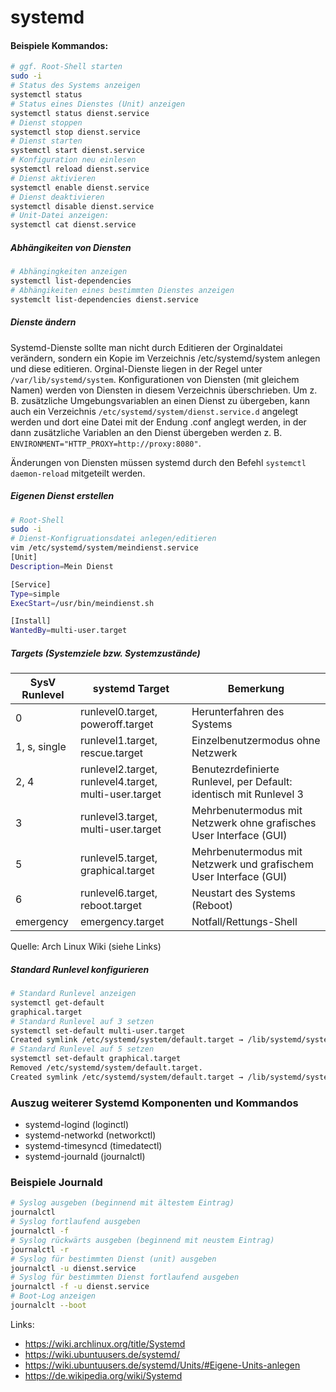 # systemd

#### Beispiele Kommandos:

```bash
# ggf. Root-Shell starten
sudo -i
# Status des Systems anzeigen
systemctl status
# Status eines Dienstes (Unit) anzeigen
systemctl status dienst.service
# Dienst stoppen
systemctl stop dienst.service
# Dienst starten
systemctl start dienst.service
# Konfiguration neu einlesen
systemctl reload dienst.service
# Dienst aktivieren
systemctl enable dienst.service
# Dienst deaktivieren
systemctl disable dienst.service
# Unit-Datei anzeigen:
systemctl cat dienst.service
```
##### Abhängikeiten von Diensten
```bash
# Abhängingkeiten anzeigen
systemctl list-dependencies
# Abhängikeiten eines bestimmten Dienstes anzeigen
systemclt list-dependencies dienst.service
```
##### Dienste ändern

Systemd-Dienste sollte man nicht durch Editieren der Orginaldatei verändern, 
sondern ein Kopie im Verzeichnis /etc/systemd/system anlegen und diese editieren.
Orginal-Dienste liegen in der Regel unter `/var/lib/systemd/system`.
Konfigurationen von Diensten (mit gleichem Namen) werden von Diensten in diesem Verzeichnis überschrieben.
Um z. B. zusätzliche Umgebungsvariablen an einen Dienst zu übergeben, kann auch ein Verzeichnis
`/etc/systemd/system/dienst.service.d` angelegt werden und dort eine Datei mit der Endung .conf anglegt werden,
in der dann zusätzliche Variablen an den Dienst übergeben werden z. B. `ENVIRONMENT="HTTP_PROXY=http://proxy:8080"`.

Änderungen von Diensten müssen systemd durch den Befehl `systemctl daemon-reload` mitgeteilt werden.

##### Eigenen Dienst erstellen

```bash
# Root-Shell
sudo -i
# Dienst-Konfigruationsdatei anlegen/editieren
vim /etc/systemd/system/meindienst.service
[Unit]
Description=Mein Dienst

[Service]
Type=simple
ExecStart=/usr/bin/meindienst.sh

[Install]
WantedBy=multi-user.target
```

##### Targets (Systemziele bzw. Systemzustände)

SysV Runlevel | 	systemd Target                                    | Bemerkung
--------------|-------------------------------------------------------|-------------------------------------------------------------------
0 	          | runlevel0.target, poweroff.target                     |	Herunterfahren des Systems
1, s, single  | runlevel1.target, rescue.target 	                  | Einzelbenutzermodus ohne Netzwerk
2, 4 	      | runlevel2.target, runlevel4.target, multi-user.target |	Benutezrdefinierte Runlevel, per Default: identisch mit Runlevel 3
3 	          | runlevel3.target, multi-user.target                   | Mehrbenutermodus mit Netzwerk ohne grafisches User Interface (GUI)
5 	          | runlevel5.target, graphical.target                    | Mehrbenutermodus mit Netzwerk und grafischem User Interface (GUI)
6 	          | runlevel6.target, reboot.target                       |	Neustart des Systems (Reboot)
emergency 	  | emergency.target 	                                  | Notfall/Rettungs-Shell 

Quelle: Arch Linux Wiki (siehe Links)

##### Standard Runlevel konfigurieren

```bash
# Standard Runlevel anzeigen
systemctl get-default
graphical.target
# Standard Runlevel auf 3 setzen
systemctl set-default multi-user.target
Created symlink /etc/systemd/system/default.target → /lib/systemd/system/multi-user.target.
# Standard Runlevel auf 5 setzen
systemctl set-default graphical.target
Removed /etc/systemd/system/default.target.
Created symlink /etc/systemd/system/default.target → /lib/systemd/system/graphical.target.
```
### Auszug weiterer Systemd Komponenten und Kommandos

- systemd-logind (loginctl)
- systemd-networkd (networkctl)
- systemd-timesyncd (timedatectl)
- systemd-journald (journalctl)

### Beispiele Journald

```bash
# Syslog ausgeben (beginnend mit ältestem Eintrag)
journalctl
# Syslog fortlaufend ausgeben
journalctl -f
# Syslog rückwärts ausgeben (beginnend mit neustem Eintrag)
journalctl -r
# Syslog für bestimmten Dienst (unit) ausgeben
journalctl -u dienst.service
# Syslog für bestimmten Dienst fortlaufend ausgeben
journalctl -f -u dienst.service
# Boot-Log anzeigen
journalclt --boot
```
Links:
- https://wiki.archlinux.org/title/Systemd
- https://wiki.ubuntuusers.de/systemd/
- https://wiki.ubuntuusers.de/systemd/Units/#Eigene-Units-anlegen
- https://de.wikipedia.org/wiki/Systemd

